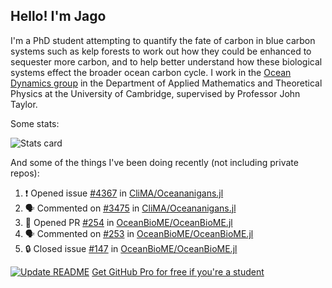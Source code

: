 ## Hello! I'm Jago

I'm a PhD student attempting to quantify the fate of carbon in blue carbon systems such as kelp forests to work out how they could be enhanced to sequester more carbon, and to help better understand how these biological systems effect the broader ocean carbon cycle. I work in the <a href="https://www.damtp.cam.ac.uk/user/jrt51/" class="emph">Ocean Dynamics group</a> in the Department of Applied Mathematics and Theoretical Physics at the University of Cambridge, supervised by Professor John Taylor.

Some stats:
<!--
![](https://raw.githubusercontent.com/jagoosw/jagoosw/main/profile-summary-card-output/nord_dark/0-profile-details.svg)
![](https://raw.githubusercontent.com/jagoosw/jagoosw/main/profile-summary-card-output/nord_dark/3-stats.svg)
![](https://raw.githubusercontent.com/jagoosw/jagoosw/main/profile-summary-card-output/nord_dark/4-productive-time.svg)
-->
![Stats card](https://github-readme-stats.vercel.app/api?username=jagoosw&count_private=true&show_icons=true&theme=transparent&hide_title=true&rank_icon=percentile&show=reviews)

And some of the things I've been doing recently (not including private repos):
<!--START_SECTION:activity-->
1. ❗ Opened issue [#4367](https://github.com/CliMA/Oceananigans.jl/issues/4367) in [CliMA/Oceananigans.jl](https://github.com/CliMA/Oceananigans.jl)
2. 🗣 Commented on [#3475](https://github.com/CliMA/Oceananigans.jl/pull/3475#issuecomment-2784665127) in [CliMA/Oceananigans.jl](https://github.com/CliMA/Oceananigans.jl)
3. 💪 Opened PR [#254](https://github.com/OceanBioME/OceanBioME.jl/pull/254) in [OceanBioME/OceanBioME.jl](https://github.com/OceanBioME/OceanBioME.jl)
4. 🗣 Commented on [#253](https://github.com/OceanBioME/OceanBioME.jl/pull/253#issuecomment-2784428241) in [OceanBioME/OceanBioME.jl](https://github.com/OceanBioME/OceanBioME.jl)
5. 🔒 Closed issue [#147](https://github.com/OceanBioME/OceanBioME.jl/issues/147) in [OceanBioME/OceanBioME.jl](https://github.com/OceanBioME/OceanBioME.jl)
<!--END_SECTION:activity-->


[![Update README](https://github.com/jagoosw/jagoosw/actions/workflows/update-readme.yml/badge.svg)](https://github.com/jagoosw/jagoosw/actions/workflows/update-readme.yml)
[Get GitHub Pro for free if you're a student](https://education.github.com/pack)

